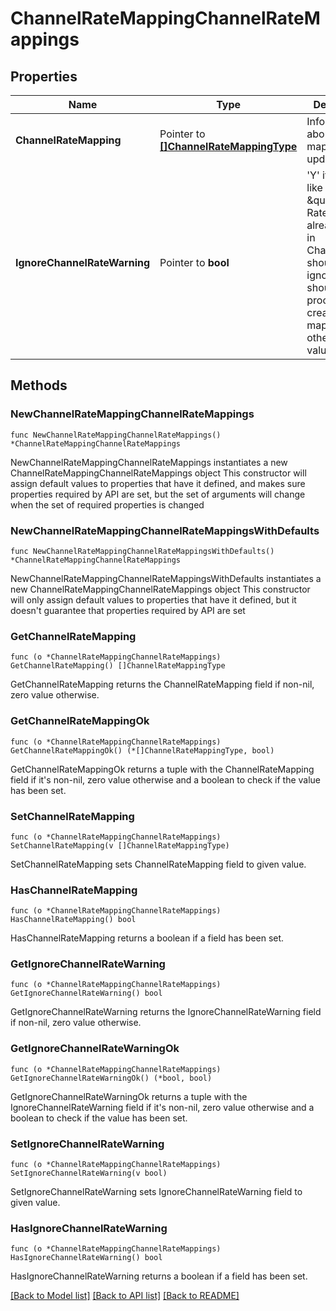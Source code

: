 # ChannelRateMappingChannelRateMappings

## Properties

Name | Type | Description | Notes
------------ | ------------- | ------------- | -------------
**ChannelRateMapping** | Pointer to [**[]ChannelRateMappingType**](ChannelRateMappingType.md) | Information about the Rate mapping to be updated. | [optional] 
**IgnoreChannelRateWarning** | Pointer to **bool** | &#39;Y&#39; if warnings like \&quot;Channel Rate Code already exists in Channel\&quot; should be ignored and should proceed with creating a new mapping; otherwise, value is &#39;N&#39; | [optional] 

## Methods

### NewChannelRateMappingChannelRateMappings

`func NewChannelRateMappingChannelRateMappings() *ChannelRateMappingChannelRateMappings`

NewChannelRateMappingChannelRateMappings instantiates a new ChannelRateMappingChannelRateMappings object
This constructor will assign default values to properties that have it defined,
and makes sure properties required by API are set, but the set of arguments
will change when the set of required properties is changed

### NewChannelRateMappingChannelRateMappingsWithDefaults

`func NewChannelRateMappingChannelRateMappingsWithDefaults() *ChannelRateMappingChannelRateMappings`

NewChannelRateMappingChannelRateMappingsWithDefaults instantiates a new ChannelRateMappingChannelRateMappings object
This constructor will only assign default values to properties that have it defined,
but it doesn't guarantee that properties required by API are set

### GetChannelRateMapping

`func (o *ChannelRateMappingChannelRateMappings) GetChannelRateMapping() []ChannelRateMappingType`

GetChannelRateMapping returns the ChannelRateMapping field if non-nil, zero value otherwise.

### GetChannelRateMappingOk

`func (o *ChannelRateMappingChannelRateMappings) GetChannelRateMappingOk() (*[]ChannelRateMappingType, bool)`

GetChannelRateMappingOk returns a tuple with the ChannelRateMapping field if it's non-nil, zero value otherwise
and a boolean to check if the value has been set.

### SetChannelRateMapping

`func (o *ChannelRateMappingChannelRateMappings) SetChannelRateMapping(v []ChannelRateMappingType)`

SetChannelRateMapping sets ChannelRateMapping field to given value.

### HasChannelRateMapping

`func (o *ChannelRateMappingChannelRateMappings) HasChannelRateMapping() bool`

HasChannelRateMapping returns a boolean if a field has been set.

### GetIgnoreChannelRateWarning

`func (o *ChannelRateMappingChannelRateMappings) GetIgnoreChannelRateWarning() bool`

GetIgnoreChannelRateWarning returns the IgnoreChannelRateWarning field if non-nil, zero value otherwise.

### GetIgnoreChannelRateWarningOk

`func (o *ChannelRateMappingChannelRateMappings) GetIgnoreChannelRateWarningOk() (*bool, bool)`

GetIgnoreChannelRateWarningOk returns a tuple with the IgnoreChannelRateWarning field if it's non-nil, zero value otherwise
and a boolean to check if the value has been set.

### SetIgnoreChannelRateWarning

`func (o *ChannelRateMappingChannelRateMappings) SetIgnoreChannelRateWarning(v bool)`

SetIgnoreChannelRateWarning sets IgnoreChannelRateWarning field to given value.

### HasIgnoreChannelRateWarning

`func (o *ChannelRateMappingChannelRateMappings) HasIgnoreChannelRateWarning() bool`

HasIgnoreChannelRateWarning returns a boolean if a field has been set.


[[Back to Model list]](../README.md#documentation-for-models) [[Back to API list]](../README.md#documentation-for-api-endpoints) [[Back to README]](../README.md)


